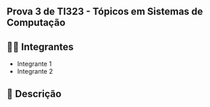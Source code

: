 ## Prova 3 de TI323 - Tópicos em Sistemas de Computação

## 🧑‍🎓 Integrantes

* Integrante 1
* Integrante 2

## 📝 Descrição
